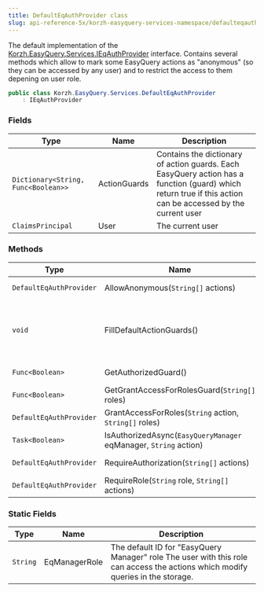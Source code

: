 ```yaml
---
title: DefaultEqAuthProvider class
slug: api-reference-5x/korzh-easyquery-services-namespace/defaulteqauthprovider-class
---
```



The default implementation of the [Korzh.EasyQuery.Services.IEqAuthProvider](/api-reference-5x/korzh-easyquery-services-namespace/ieqauthprovider-interface) interface.  Contains several methods which allow to mark some EasyQuery actions as "anonymous" (so they can be accessed by any user)  and to restrict the access to them depening on user role.
```csharp
public class Korzh.EasyQuery.Services.DefaultEqAuthProvider
    : IEqAuthProvider

```

### Fields

| Type | Name | Description | 
| --- | --- | --- | 
| `Dictionary<String, Func<Boolean>>` | ActionGuards | Contains the dictionary of action guards.  Each EasyQuery action has a function (guard) which return true if this action can be accessed by the current user | 
| `ClaimsPrincipal` | User | The current user | 


### Methods

| Type | Name | Description | 
| --- | --- | --- | 
| `DefaultEqAuthProvider` | AllowAnonymous(`String[]` actions) | Sets anonymous access for the actions specified in the parameter. | 
| `void` | FillDefaultActionGuards() | Fills the [Korzh.EasyQuery.Services.DefaultEqAuthProvider.ActionGuards](/api-reference-5x/korzh-easyquery-services-namespace/defaulteqauthprovider-class) list with the default guards.  The default setup includes the following 2 rules:  1. All actions requires authorization.  2. NewQuery, SaveQuery and RemoveQuery actions requires also the "EasyQuery Manager" (`eqmanager`) role. | 
| `Func<Boolean>` | GetAuthorizedGuard() | Gets the guard functions which returnc <c>true</c> only if the current user is authenticated. | 
| `Func<Boolean>` | GetGrantAccessForRolesGuard(`String[]` roles) | Gets the guard functions which grants access only for users with the specifeid roles. | 
| `DefaultEqAuthProvider` | GrantAccessForRoles(`String` action, `String[]` roles) | Grants the access to specified action for one more roles passed in the second parameter. | 
| `Task<Boolean>` | IsAuthorizedAsync(`EasyQueryManager` eqManager, `String` action) | Determines whether the current user can get access to the the specified action. | 
| `DefaultEqAuthProvider` | RequireAuthorization(`String[]` actions) | Sets the restricted access for the specified actions (only authorized users can access them). | 
| `DefaultEqAuthProvider` | RequireRole(`String` role, `String[]` actions) | Restricts the access to the actions specified in the second parameter by the user role passed in the first parameter. | 


### Static Fields

| Type | Name | Description | 
| --- | --- | --- | 
| `String` | EqManagerRole | The default ID for "EasyQuery Manager" role  The user with this role can access the actions which modify queries in the storage. |